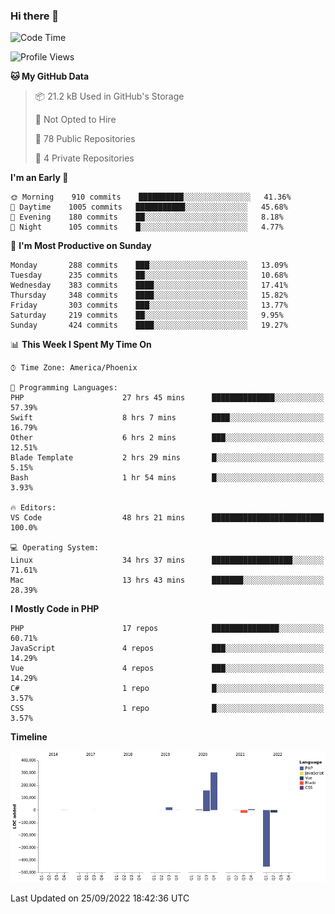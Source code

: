 ### Hi there 👋

<!--START_SECTION:waka-->
![Code Time](http://img.shields.io/badge/Code%20Time-7%2C559%20hrs%2031%20mins-blue)

![Profile Views](http://img.shields.io/badge/Profile%20Views-0-blue)

**🐱 My GitHub Data** 

> 📦 21.2 kB Used in GitHub's Storage 
 > 
> 🚫 Not Opted to Hire
 > 
> 📜 78 Public Repositories 
 > 
> 🔑 4 Private Repositories  
 > 
**I'm an Early 🐤** 

```text
🌞 Morning    910 commits    ██████████░░░░░░░░░░░░░░░   41.36% 
🌆 Daytime    1005 commits   ███████████░░░░░░░░░░░░░░   45.68% 
🌃 Evening    180 commits    ██░░░░░░░░░░░░░░░░░░░░░░░   8.18% 
🌙 Night      105 commits    █░░░░░░░░░░░░░░░░░░░░░░░░   4.77%

```
📅 **I'm Most Productive on Sunday** 

```text
Monday       288 commits    ███░░░░░░░░░░░░░░░░░░░░░░   13.09% 
Tuesday      235 commits    ██░░░░░░░░░░░░░░░░░░░░░░░   10.68% 
Wednesday    383 commits    ████░░░░░░░░░░░░░░░░░░░░░   17.41% 
Thursday     348 commits    ████░░░░░░░░░░░░░░░░░░░░░   15.82% 
Friday       303 commits    ███░░░░░░░░░░░░░░░░░░░░░░   13.77% 
Saturday     219 commits    ██░░░░░░░░░░░░░░░░░░░░░░░   9.95% 
Sunday       424 commits    ████░░░░░░░░░░░░░░░░░░░░░   19.27%

```


📊 **This Week I Spent My Time On** 

```text
⌚︎ Time Zone: America/Phoenix

💬 Programming Languages: 
PHP                      27 hrs 45 mins      ██████████████░░░░░░░░░░░   57.39% 
Swift                    8 hrs 7 mins        ████░░░░░░░░░░░░░░░░░░░░░   16.79% 
Other                    6 hrs 2 mins        ███░░░░░░░░░░░░░░░░░░░░░░   12.51% 
Blade Template           2 hrs 29 mins       █░░░░░░░░░░░░░░░░░░░░░░░░   5.15% 
Bash                     1 hr 54 mins        █░░░░░░░░░░░░░░░░░░░░░░░░   3.93%

🔥 Editors: 
VS Code                  48 hrs 21 mins      █████████████████████████   100.0%

💻 Operating System: 
Linux                    34 hrs 37 mins      ██████████████████░░░░░░░   71.61% 
Mac                      13 hrs 43 mins      ███████░░░░░░░░░░░░░░░░░░   28.39%

```

**I Mostly Code in PHP** 

```text
PHP                      17 repos            ███████████████░░░░░░░░░░   60.71% 
JavaScript               4 repos             ███░░░░░░░░░░░░░░░░░░░░░░   14.29% 
Vue                      4 repos             ███░░░░░░░░░░░░░░░░░░░░░░   14.29% 
C#                       1 repo              █░░░░░░░░░░░░░░░░░░░░░░░░   3.57% 
CSS                      1 repo              █░░░░░░░░░░░░░░░░░░░░░░░░   3.57%

```


**Timeline**

![Chart not found](https://raw.githubusercontent.com/mikebronner/mikebronner/master/charts/bar_graph.png) 


 Last Updated on 25/09/2022 18:42:36 UTC
<!--END_SECTION:waka-->

<!--
**mikebronner/mikebronner** is a ✨ _special_ ✨ repository because its `README.md` (this file) appears on your GitHub profile.

Here are some ideas to get you started:

- 🔭 I’m currently working on ...
- 🌱 I’m currently learning ...
- 👯 I’m looking to collaborate on ...
- 🤔 I’m looking for help with ...
- 💬 Ask me about ...
- 📫 How to reach me: ...
- 😄 Pronouns: ...
- ⚡ Fun fact: ...
-->
